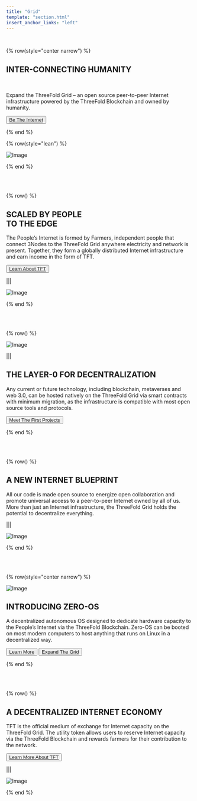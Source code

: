 ```yaml
---
title: "Grid"
template: "section.html"
insert_anchor_links: "left"
---
```


<br>


{% row(style="center narrow") %}

## **INTER-CONNECTING HUMANITY**

<br>

Expand the ThreeFold Grid – an open source peer-to-peer Internet infrastructure powered by the ThreeFold Blockchain and owned by humanity.


<button>[Be The Internet](/farm)</button>

{% end %}

{% row(style="lean") %}

![Image](images/gride_header.png#mx-auto)

{% end %}

<br>
<br>

{% row() %}

## SCALED BY PEOPLE <br> TO THE EDGE

The People’s Internet is formed by Farmers, independent people that connect 3Nodes to the ThreeFold Grid anywhere electricity and network is present. Together, they form a globally distributed Internet infrastructure and earn income in the form of TFT.

<button>[Learn About TFT](/tft)</button>

|||

![Image](images/grid_scaled.png)

{% end %}


<br>
<br>

{% row() %}

![Image](images/grid_people.jpg)

|||

## THE LAYER-0 FOR DECENTRALIZATION

Any current or future technology, including blockchain, metaverses and web 3.0, can be hosted natively on the ThreeFold Grid via smart contracts with minimum migration, as the infrastructure is compatible with most open source tools and protocols.

<button>[Meet The First Projects](/partners)</button>


{% end %}


<br>
<br>

{% row() %}

## A NEW INTERNET BLUEPRINT

All our code is made open source to energize open collaboration and promote universal access to a peer-to-peer Internet owned by all of us. More than just an Internet infrastructure, the ThreeFold Grid holds the potential to decentralize everything.


|||

![Image](images/grid_new_internet.jpg)

{% end %}


<br>
<br>


{% row(style="center narrow") %}

![Image](images/zero_os.png#medium)

## **INTRODUCING ZERO-OS**

A decentralized autonomous OS designed to dedicate hardware capacity to the People’s Internet via the ThreeFold Blockchain. Zero-OS can be booted on most modern computers to host anything that runs on Linux in a decentralized way.


<button>[Learn More](https://library.threefold.me/info/threefold#/technology/threefold__technology)</button>
<button>[Expand The Grid](/farm)</button>

{% end %}

<br>
<br>

{% row() %}

## A DECENTRALIZED INTERNET ECONOMY

TFT is the official medium of exchange for Internet capacity on the ThreeFold Grid. The utility token allows users to reserve Internet capacity via the ThreeFold Blockchain and rewards farmers for their contribution to the network.

<button>[Learn More About TFT](/tft)</button>

|||

![Image](images/grid_decenter.jpg)

{% end %}






